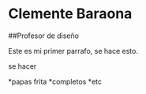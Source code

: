 # Clemente Baraona

##Profesor de diseño

Este es mi primer parrafo, se hace esto.

se hacer 

*papas frita
*completos
*etc
